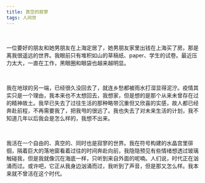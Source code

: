 ```yaml
---
title: 真空的寂寥
tags: 人间世
---
```


<br/>

一位要好的朋友和她男朋友在上海定居了，她男朋友家里出钱在上海买了房。那是离我很遥远的世界。我眼前只有堆积如山的草稿纸、paper、学生的试卷。最近压力太大，一直在工作，黑眼圈和眼袋也越来越明显。

<br/>

我在地球的另一端，已经很久没回去了，就连乡愁都被雨水打湿显得泥泞。疫情其实只是一个理由，我本来也不太想回去，我想家，但是想的是那个从来未曾存在过的精神故土。我早已失去了过往生活的那种略带沉重但又欣喜的实感，故人都已经奔赴前程，不再需要我了，把我甩的很远了。我也失去了对未来生活的计划，我不知道几年以后我会是怎么样的，我想不出来。

<br/>

我活在一个自由的、真空的、同时也是寂寥的世界。我在符号构建的水晶宫里徘徊，隔着巨大的落地窗看着过往的时间奔赴向前，我隐隐预见有些情绪想透过玻璃触碰我，但是我就像沉在海底一样，只听到来自外面的呢喃。人们说，时代正在汹涌而过。或许吧，它正从我身边汹涌而过，我听到了声音，但是那又怎么样。我本来就不曾活在这个时代。